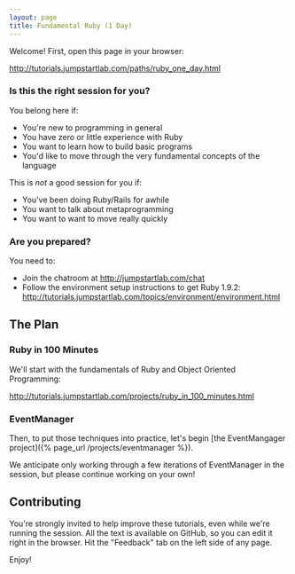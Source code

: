```yaml
---
layout: page
title: Fundamental Ruby (1 Day)
---
```


Welcome! First, open this page in your browser:

http://tutorials.jumpstartlab.com/paths/ruby_one_day.html

### Is this the right session for you?

You belong here if:

* You're new to programming in general
* You have zero or little experience with Ruby
* You want to learn how to build basic programs
* You'd like to move through the very fundamental concepts of the language

This is *not* a good session for you if:

* You've been doing Ruby/Rails for awhile
* You want to talk about metaprogramming
* You want to want to move really quickly

### Are you prepared?

You need to:

* Join the chatroom at http://jumpstartlab.com/chat
* Follow the environment setup instructions to get Ruby 1.9.2: http://tutorials.jumpstartlab.com/topics/environment/environment.html 

## The Plan

### Ruby in 100 Minutes

We'll start with the fundamentals of Ruby and Object Oriented Programming:

http://tutorials.jumpstartlab.com/projects/ruby_in_100_minutes.html

### EventManager

Then, to put those techniques into practice, let's begin [the EventMangager project]({% page_url /projects/eventmanager %}).

We anticipate only working through a few iterations of EventManager in the session, but please continue working on your own!

## Contributing

You're strongly invited to help improve these tutorials, even while we're running the session. All the text is available on GitHub, so you can edit it right in the browser. Hit the "Feedback" tab on the left side of any page.

Enjoy!
